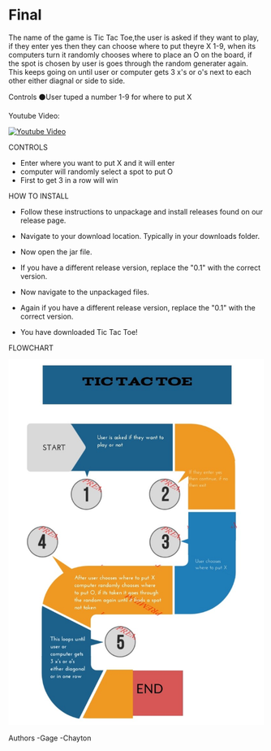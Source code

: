 # Final

The name of the game is Tic Tac Toe,the user is asked if they want to play, if they enter yes then they can choose where to put theyre X 1-9, when its computers turn it randomly chooses where to place an O on the board, if the spot is chosen by user is goes through the random generater again. This keeps going on until user or computer gets 3 x's or o's next to each other either diagnal or side to side. 

  Controls
⚫User tuped a number 1-9 for where to put X

Youtube Video: 

[![Youtube Video](https://img.youtube.com/vi/ujwBho8_qQE/0.jpg)](https://youtu.be/ujwBho8_qQE)




CONTROLS
- Enter where you want to put X and it will enter
- computer will randomly select a spot to put O
- First to get 3 in a row will win





HOW TO INSTALL
- Follow these instructions to unpackage and install releases found on our release page.

- Navigate to your download location. Typically in your downloads folder.

- Now open the jar file.

- If you have a different release version, replace the "0.1" with the correct version.

- Now navigate to the unpackaged files.

- Again if you have a different release version, replace the "0.1" with the correct version.

- You have downloaded Tic Tac Toe!





FLOWCHART

<img src="actual flowchart.jpg" >



Authors
-Gage
-Chayton
